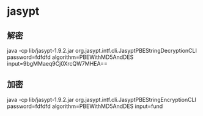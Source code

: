 # jasypt
## 解密
java -cp lib/jasypt-1.9.2.jar org.jasypt.intf.cli.JasyptPBEStringDecryptionCLI  password=fdfdfd  algorithm=PBEWithMD5AndDES input=9bgMMaeq9Cj0XrcQW7MHEA==


## 加密
java -cp lib/jasypt-1.9.2.jar org.jasypt.intf.cli.JasyptPBEStringEncryptionCLI  password=fdfdfd  algorithm=PBEWithMD5AndDES input=fund

